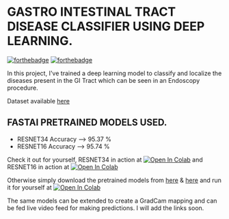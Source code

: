 # GASTRO INTESTINAL TRACT DISEASE CLASSIFIER USING DEEP LEARNING.

[![forthebadge](https://forthebadge.com/images/badges/made-with-python.svg)](https://forthebadge.com) [![forthebadge](https://forthebadge.com/images/badges/built-with-love.svg)](https://forthebadge.com)

In this project, I've trained a deep learning model to classify and localize the diseases present in the GI Tract which can be seen in an Endoscopy procedure.

Dataset available [here](https://datasets.simula.no/kvasir/)

## FASTAI PRETRAINED MODELS USED.
- RESNET34 Accuracy --> 95.37 %
- RESNET16 Accuracy --> 95.74 %

Check it out for yourself, RESNET34 in action at [![Open In Colab](https://colab.research.google.com/assets/colab-badge.svg)](https://colab.research.google.com/github/bala-codes/GASTRO-INTESTINAL-TRACT-DISEASE-CLASSIFIER-USING-DEEP-LEARNING/blob/master/codes%20(FASTAI)/ENDOSCOPY%20GI%20FASTAI%20RESNET34.ipynb) and RESNET16 in action at [![Open In Colab](https://colab.research.google.com/assets/colab-badge.svg)](https://colab.research.google.com/github/bala-codes/GASTRO-INTESTINAL-TRACT-DISEASE-CLASSIFIER-USING-DEEP-LEARNING/blob/master/codes%20(FASTAI)/ENDOSCOPY%20GI%20FASTAI%20RESNET16.ipynb)

Otherwise simply download the pretrained models from [here](https://drive.google.com/file/d/1v6PnIHvd5bme0saP5yFZBdwUzaYfDrkr/view?usp=sharing) & [here](https://drive.google.com/file/d/1NwVBmYjHN9e-UWbNXT8N890L94WZXvAe/view?usp=sharing) and run it for yourself at [![Open In Colab](https://colab.research.google.com/assets/colab-badge.svg)](https://colab.research.google.com/github/bala-codes/GASTRO-INTESTINAL-TRACT-DISEASE-CLASSIFIER-USING-DEEP-LEARNING/blob/master/codes%20(FASTAI)/FINAL%20ENDOSCOPY%20GI%20FASTAI%20SINGLE%20INPUT%20PREDICTION.ipynb)

The same models can be extended to create a GradCam mapping and can be fed live video feed for making predictions. I will add the links soon.




